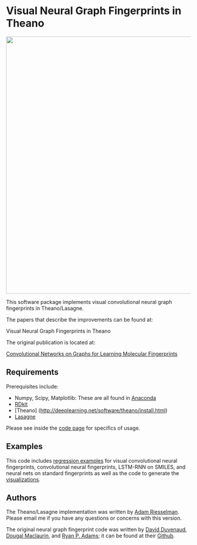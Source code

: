 Visual Neural Graph Fingerprints in Theano
=============

<img src="https://github.com/debbiemarkslab/neural-fingerprint-theano/blob/master/data/images/neural_fing_img_github.png" width="700">

This software package implements visual convolutional neural graph fingerprints in Theano/Lasagne.

The papers that describe the improvements can be found at:

Visual Neural Graph Fingerprints in Theano

The original publication is located at:

[Convolutional Networks on Graphs for Learning Molecular Fingerprints](http://arxiv.org/pdf/1509.09292.pdf)

## Requirements

Prerequisites include:
* Numpy, Scipy, Matplotlib: These are all found in [Anaconda](https://www.continuum.io/downloads)
* [RDkit](http://www.rdkit.org/docs/Install.html)
* [Theano] (http://deeplearning.net/software/theano/install.html)
* [Lasagne](http://lasagne.readthedocs.io/en/latest/user/installation.html)

Please see inside the [code page](code/README.md) for specifics of usage.

## Examples

This code includes [regression examples](code/prediction) for visual convolutional neural fingerprints, convolutional neural fingerprints, LSTM-RNN on SMILES, and neural nets on standard fingerprints as well as the code to generate the [visualizations](code/visualization).

## Authors

The Theano/Lasagne implementation was written by [Adam Riesselman](ariesselman@g.harvard.edu). Please email me if you have any questions or concerns with this version.

The original neural graph fingerprint code was written by [David Duvenaud](http://www.cs.toronto.edu/~duvenaud/), [Dougal Maclaurin](mailto:maclaurin@physics.harvard.edu), and [Ryan P. Adams](http://www.seas.harvard.edu/directory/rpa); it can be found at their [Github](https://github.com/HIPS/neural-fingerprint).
